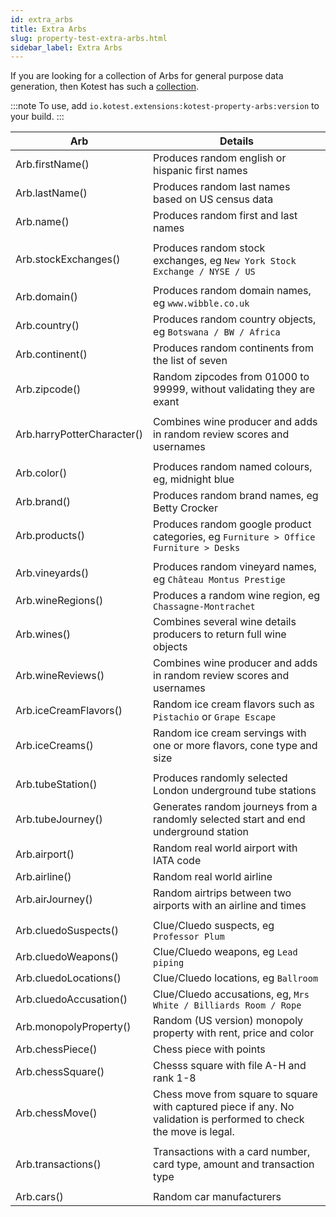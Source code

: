 ```yaml
---
id: extra_arbs
title: Extra Arbs
slug: property-test-extra-arbs.html
sidebar_label: Extra Arbs
---
```


If you are looking for a collection of Arbs for general purpose data generation,
then Kotest has such a [collection](https://github.com/kotest/kotest-property-arbs).

:::note
To use, add `io.kotest.extensions:kotest-property-arbs:version` to your build.
:::

| Arb  	                     | Details  	                                                                                                          |
|----------------------------|---------------------------------------------------------------------------------------------------------------------|
| Arb.firstName()            | Produces random english or hispanic first names                                                                     |
| Arb.lastName()             | Produces random last names based on US census data                                                                  |
| Arb.name()                 | Produces random first and last names                                                                                |
| 	                          | 	                                                                                                                   |
| Arb.stockExchanges()       | Produces random stock exchanges, eg `New York Stock Exchange / NYSE / US`                                           |
| 	                          | 	                                                                                                                   |
| Arb.domain()               | Produces random domain names, eg `www.wibble.co.uk`                                                                 |
| Arb.country()              | Produces random country objects, eg `Botswana / BW / Africa`                                                        |
| Arb.continent()            | Produces random continents from the list of seven                                                                   |
| Arb.zipcode()              | Random zipcodes from 01000 to 99999, without validating they are exant                                              |
| 	                          | 	                                                                                                                   |
| Arb.harryPotterCharacter() | Combines wine producer and adds in random review scores and usernames                                               |
| 	                          | 	                                                                                                                   |
| Arb.color()                | Produces random named colours, eg, midnight blue                                                                    |
| Arb.brand()                | Produces random brand names, eg Betty Crocker                                                                       |
| Arb.products()             | Produces random google product categories, eg `Furniture > Office Furniture > Desks`                                |
| 	                          | 	                                                                                                                   |
| Arb.vineyards()	           | Produces random vineyard names, eg `Château Montus Prestige`                                                        |
| Arb.wineRegions()	         | Produces a random wine region, eg `Chassagne-Montrachet`                                                            |
| Arb.wines()                | Combines several wine details producers to return full wine objects                                                 |
| Arb.wineReviews()          | Combines wine producer and adds in random review scores and usernames                                               |
| Arb.iceCreamFlavors()      | Random ice cream flavors such as `Pistachio` or `Grape Escape`                                                      |
| Arb.iceCreams()            | Random ice cream servings with one or more flavors, cone type and size                                              |
| 	                          | 	                                                                                                                   |
| Arb.tubeStation()          | Produces randomly selected London underground tube stations                                                         |
| Arb.tubeJourney()          | Generates random journeys from a randomly selected start and end underground station                                |
| Arb.airport()              | Random real world airport with IATA code                                                                            |
| Arb.airline()              | Random real world airline                                                                                           |
| Arb.airJourney()           | Random airtrips between two airports with an airline and times                                                      |
|                            |                                                                                                                     |
| Arb.cluedoSuspects()       | Clue/Cluedo suspects, eg `Professor Plum`                                                                           |
| Arb.cluedoWeapons()        | Clue/Cluedo weapons, eg `Lead piping`                                                                               |
| Arb.cluedoLocations()      | Clue/Cluedo locations, eg `Ballroom`                                                                                |
| Arb.cluedoAccusation()     | Clue/Cluedo accusations, eg, `Mrs White / Billiards Room / Rope`                                                    |
| Arb.monopolyProperty()     | Random (US version) monopoly property with rent, price and color                                                    |
| Arb.chessPiece()           | Chess piece with points                                                                                             |
| Arb.chessSquare()          | Chesss square with file A-H and rank 1-8                                                                            |
| Arb.chessMove()            | Chess move from square to square with captured piece if any. No validation is performed to check the move is legal. |
|                            |                                                                                                                     |
| Arb.transactions()         | Transactions with a card number, card type, amount and transaction type                                             |
|                            |                                                                                                                     |
| Arb.cars()                 | Random car manufacturers                                                                                            |
